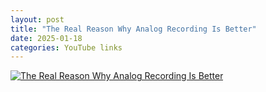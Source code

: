 ```yaml
---
layout: post
title: "The Real Reason Why Analog Recording Is Better"
date: 2025-01-18
categories: YouTube links
---
```

[![The Real Reason Why Analog Recording Is Better](https://img.youtube.com/vi/Zq4BOSaKiYo/0.jpg)](https://www.youtube.com/watch?v=Zq4BOSaKiYo)

<!--
- **Pogrubiony tekst**: '**tekst**'
- *Kursywa*: '*tekst*'
- Link do strony: '[Google](https://google.com)'
-->

